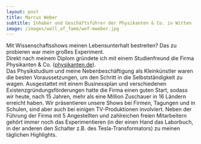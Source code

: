 ```yaml
---
layout: post
title: Marcus Weber
subtitle: Inhaber und Geschäftsführer der Physikanten & Co. in Witten
image: /images/wall_of_fame/wof-mweber.jpg
---
```

Mit Wissenschaftsshows meinen Lebensunterhalt bestreiten? Das zu probieren war
mein großes Experiment.  
Direkt nach meinem Diplom gründete ich mit einem Studienfreund die Firma
Physikanten & Co. ([physikanten.de](http://www.physikanten.de)).  
Das Physikstudium und meine Nebenbeschäftigung als Kleinkünstler waren die
besten Voraussetzungen, um den Schritt in die Selbstständigkeit zu wagen.
Ausgestattet mit einem Businessplan und verschiedenen
Existenzgründungsförderungen hatte die Firma einen guten Start, sodass wir
heute, nach 15 Jahren, mehr als eine Million Zuschauer in 16 Ländern erreicht
haben. Wir präsentieren unsere Shows bei Firmen, Tagungen und in Schulen, sind
aber auch bei einigen TV-Produktionen involviert. Neben der Führung der Firma
mit 5 Angestellten und zahlreichen freien Mitarbeitern gehört immer noch das
Experimentieren (in der einen Hand das Laborbuch, in der anderen den Schalter
z.B. des Tesla-Transformators) zu meinen täglichen Highlights.
